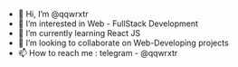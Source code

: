 - 👋 Hi, I’m @qqwrxtr
- 👀 I’m interested in Web - FullStack Development
- 🌱 I’m currently learning React JS
- 💞️ I’m looking to collaborate on Web-Developing projects
- 📫 How to reach me :  telegram - @qqwrxtr

<!---
qqwrxtr/qqwrxtr is a ✨ special ✨ repository because its `README.md` (this file) appears on your GitHub profile.
You can click the Preview link to take a look at your changes.
--->
